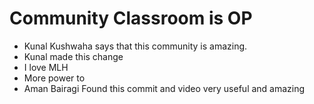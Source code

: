 # Community Classroom is OP

- Kunal Kushwaha says that this community is amazing.
- Kunal made this change
- I love MLH
- More power to 
- Aman Bairagi Found this commit and video very useful and amazing
